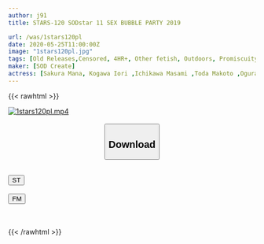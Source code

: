 ```yaml
---
author: j91
title: STARS-120 SODstar 11 SEX BUBBLE PARTY 2019

url: /was/1stars120pl
date: 2020-05-25T11:00:00Z
image: "1stars120pl.jpg"
tags: [Old Releases,Censored, 4HR+, Other fetish, Outdoors, Promiscuity, Swimsuit]
maker: [SOD Create]
actress: [Sakura Mana, Kogawa Iori ,Ichikawa Masami ,Toda Makoto ,Ogura Yuna ,Honjou Suzu ,Tadai Mahiro, Nanami Tina, Koizumi Hinata, Imai Himari, Ichiki Mahiro ]
---
```



{{< rawhtml >}}

<div class="video" data-videoid="xePvDjLMyLhoAP">
    <a href="javascript:;">
        <img src="/was/1stars120pl/1stars120pl.jpg" width="WIDTH" height="HEIGHT" alt="1stars120pl.mp4" loading="lazy">
    </a>
</div>

<script type="text/javascript" src="https://j91.asia/asset/on-demand-st.js"></script>

<br>
  <link rel="stylesheet" href="https://j91.asia/asset/bs5.css">
  
  <center>
  <button class="btn btn-primary" type="button" data-bs-toggle="collapse" data-bs-target=".multi-collapse" aria-expanded="false" aria-controls="multiCollapseExample1 multiCollapseExample2"><h2>Download</h2></button></center>
</p>
<div class="row">
  <div class="col">
    <div class="collapse multi-collapse" id="multiCollapseExample1">
      <div class="card card-body">
	      	      <br>
<div class="buttons">  
<a href="https://streamtape.to/v/xePvDjLMyLhoAP" target="_blank"><button class="btn-hover color-3"><i class="fa fa-download"></i> ST</button></a></div>
    </div>
  </div>
</div>
  <div class="col">
    <div class="collapse multi-collapse" id="multiCollapseExample2">
      <div class="card card-body">
	      <br>
<div class="buttons">
    <a href="https://filemoon.sx/d/efqi19maw2na" target="_blank"><button class="btn-hover color-8"><i class="fa fa-download"></i> FM</button></a></div>
<br><br>
      </div>
    </div>
  </div>
</div>

{{< /rawhtml >}}